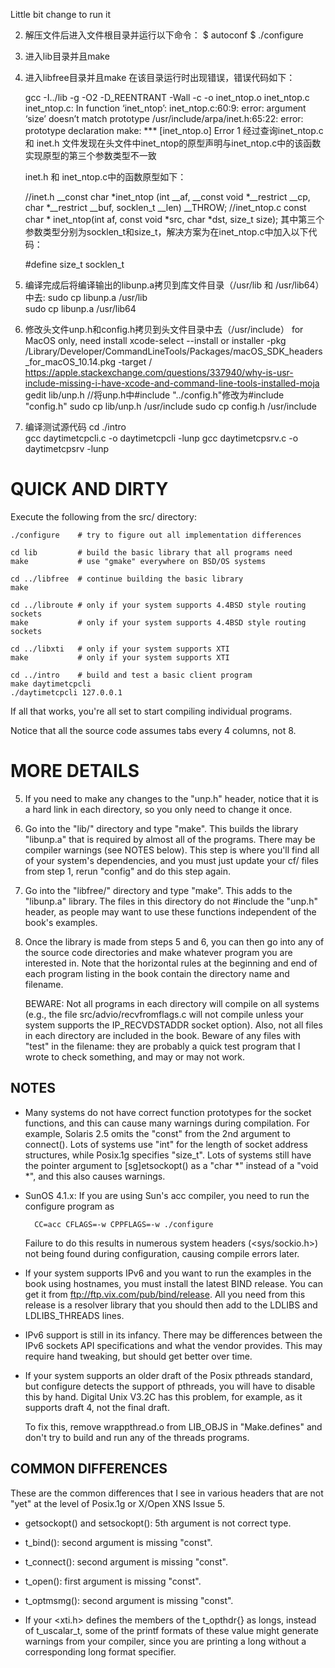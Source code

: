 Little bit change to run it

2. 解压文件后进入文件根目录并运行以下命令：
  $ autoconf
  $ ./configure
3. 进入lib目录并且make

4. 进入libfree目录并且make
   在该目录运行时出现错误，错误代码如下：

   gcc -I../lib -g -O2 -D_REENTRANT -Wall   -c -o inet_ntop.o inet_ntop.c
   inet_ntop.c: In function ‘inet_ntop’:
   inet_ntop.c:60:9: error: argument ‘size’ doesn’t match prototype
   /usr/include/arpa/inet.h:65:22: error: prototype declaration
   make: *** [inet_ntop.o] Error 1
    经过查询inet_ntop.c 和 inet.h 文件发现在头文件中inet_ntop的原型声明与inet_ntop.c中的该函数实现原型的第三个参数类型不一致

   inet.h 和 inet_ntop.c中的函数原型如下：

   //inet.h
   __const char *inet_ntop (int __af, __const void *__restrict __cp, char *__restrict __buf, socklen_t __len) __THROW;
   //inet_ntop.c
   const char *
   inet_ntop(int af, const void *src, char *dst, size_t size);
   其中第三个参数类型分别为socklen_t和size_t，解决方案为在inet_ntop.c中加入以下代码：

   #define size_t socklen_t


 5. 编译完成后将编译输出的libunp.a拷贝到库文件目录（/usr/lib 和 /usr/lib64）中去:
   sudo cp libunp.a /usr/lib  
   sudo cp libunp.a /usr/lib64 
    
6. 修改头文件unp.h和config.h拷贝到头文件目录中去（/usr/include）
   for MacOS only, need install xcode-select --install or installer -pkg /Library/Developer/CommandLineTools/Packages/macOS_SDK_headers_for_macOS_10.14.pkg -target /   https://apple.stackexchange.com/questions/337940/why-is-usr-include-missing-i-have-xcode-and-command-line-tools-installed-moja 
   gedit lib/unp.h   //将unp.h中#include "../config.h"修改为#include "config.h"
   sudo cp lib/unp.h /usr/include
   sudo cp config.h /usr/include
   
7. 编译测试源代码
 cd ./intro  
 gcc daytimetcpcli.c -o daytimetcpcli -lunp
 gcc daytimetcpsrv.c -o daytimetcpsrv -lunp

QUICK AND DIRTY
===============

Execute the following from the src/ directory:

    ./configure    # try to figure out all implementation differences

    cd lib         # build the basic library that all programs need
    make           # use "gmake" everywhere on BSD/OS systems

    cd ../libfree  # continue building the basic library
    make

    cd ../libroute # only if your system supports 4.4BSD style routing sockets
    make           # only if your system supports 4.4BSD style routing sockets

    cd ../libxti   # only if your system supports XTI
    make           # only if your system supports XTI

    cd ../intro    # build and test a basic client program
    make daytimetcpcli
    ./daytimetcpcli 127.0.0.1

If all that works, you're all set to start compiling individual programs.

Notice that all the source code assumes tabs every 4 columns, not 8.

MORE DETAILS
============

5.  If you need to make any changes to the "unp.h" header, notice that it
    is a hard link in each directory, so you only need to change it once.

6.  Go into the "lib/" directory and type "make".  This builds the library
    "libunp.a" that is required by almost all of the programs.  There may
    be compiler warnings (see NOTES below).  This step is where you'll find
    all of your system's dependencies, and you must just update your cf/
    files from step 1, rerun "config" and do this step again.

6.  Go into the "libfree/" directory and type "make".  This adds to the
    "libunp.a" library.  The files in this directory do not #include
    the "unp.h" header, as people may want to use these functions
    independent of the book's examples.

8.  Once the library is made from steps 5 and 6, you can then go into any
    of the source code directories and make whatever program you are
    interested in.  Note that the horizontal rules at the beginning and
    end of each program listing in the book contain the directory name and
    filename.

    BEWARE: Not all programs in each directory will compile on all systems
    (e.g., the file src/advio/recvfromflags.c will not compile unless your
    system supports the IP_RECVDSTADDR socket option).  Also, not all files
    in each directory are included in the book.  Beware of any files with
    "test" in the filename: they are probably a quick test program that I
    wrote to check something, and may or may not work.

NOTES
-----

- Many systems do not have correct function prototypes for the socket
  functions, and this can cause many warnings during compilation.
  For example, Solaris 2.5 omits the "const" from the 2nd argument
  to connect().  Lots of systems use "int" for the length of socket
  address structures, while Posix.1g specifies "size_t".  Lots of
  systems still have the pointer argument to [sg]etsockopt() as a
  "char *" instead of a "void *", and this also causes warnings.

- SunOS 4.1.x: If you are using Sun's acc compiler, you need to run
  the configure program as

        CC=acc CFLAGS=-w CPPFLAGS=-w ./configure

  Failure to do this results in numerous system headers (<sys/sockio.h>)
  not being found during configuration, causing compile errors later.

- If your system supports IPv6 and you want to run the examples in the
  book using hostnames, you must install the latest BIND release.  You
  can get it from ftp://ftp.vix.com/pub/bind/release.  All you need from
  this release is a resolver library that you should then add to the
  LDLIBS and LDLIBS_THREADS lines.

- IPv6 support is still in its infancy.  There may be differences
  between the IPv6 sockets API specifications and what the vendor
  provides.  This may require hand tweaking, but should get better
  over time.

- If your system supports an older draft of the Posix pthreads standard,
  but configure detects the support of pthreads, you will have to disable
  this by hand.  Digital Unix V3.2C has this problem, for example, as it
  supports draft 4, not the final draft.

  To fix this, remove wrappthread.o from LIB_OBJS in "Make.defines" and
  don't try to build and run any of the threads programs.

COMMON DIFFERENCES
------------------

These are the common differences that I see in various headers that are
not "yet" at the level of Posix.1g or X/Open XNS Issue 5.

- getsockopt() and setsockopt(): 5th argument is not correct type.

- t_bind(): second argument is missing "const".

- t_connect(): second argument is missing "const".

- t_open(): first argument is missing "const".

- t_optmsmg(): second argument is missing "const".

- If your <xti.h> defines the members of the t_opthdr{} as longs,
  instead of t_uscalar_t, some of the printf formats of these value
  might generate warnings from your compiler, since you are printing
  a long without a corresponding long format specifier.
